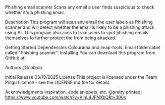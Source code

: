 Phishing email scanner
Scans any email a user finds suspicious to check whether it's a phishing email.

Description
This program will scan any email the user labels as Phishing scanner and will detect whether the email is likely to be a phishing attack using AI. This program also aims to train users to spot phishing emails themselves to further protect the from being attacked. 

Getting Started
Dependencies
Colourama and imap-tools.
Email folder/label called "Phishing scanner".
Installing
You can download this program from GitHub at: 

Authors
@blobjob

Initial Release
03/10/2025
License
This project is licensed under the Team Pingu License - see the LICENSE.md file for details

Acknowledgments
Inspiration, code snippets, etc.
@pretty printed: https://www.youtube.com/watch?v=KlnL4JFNXbQ&t=306s
